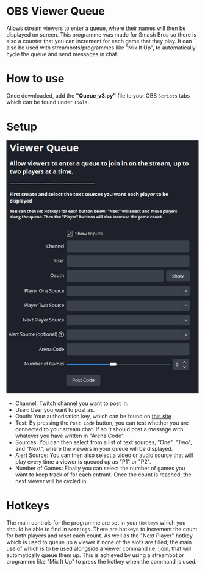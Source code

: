 # OBS Viewer Queue
Allows stream viewers to enter a queue, where their names will then be displayed on screen. This programme was made for Smash Bros so there is also a counter that you can increment for each game that they play. It can also be used with streambots/programmes like "Mix It Up", to automatically cycle the queue and send messages in chat.

# How to use
Once downloaded, add the **"Queue_v3.py"** file to your OBS `Scripts` tabs which can be found under `Tools`. 

# Setup
![Settings](Queue_GUI.JPG)

- Channel: Twitch channel you want to post in.
- User: User you want to post as.
- Oauth: Your authorisation key, which can be found on [this site](https://twitchapps.com/tmi/)
- Test: By pressing the `Post Code` button, you can test whether you are connected to your stream chat. If so It should post a message with whatever you have written in "Arena Code".
- Sources: You can then select from a list of text sources, "One", "Two", and "Next", where the viewers in your queue will be displayed.
- Alert Source: You can then also select a video or audio source that will play every time a viewer is queued up as "P1" or "P2".
- Number of Games: Finally you can select the number of games you want to keep track of for each entrant. Once the count is reached, the next viewer will be cycled in.

# Hotkeys
The main controls for the programme are set in your `Hotkeys` which you should be able to find in `Settings`.
There are hotkeys to increment the count for both players and reset each count. As well as the "Next Player" hotkey which is used to queue up a viewer if none of the slots are filled; the main use of which is to be used alongside a viewer command i.e. !join, that will automatically queue them up. This is achieved by using a streambot or programme like "Mix It Up" to press the hotkey when the command is used.
